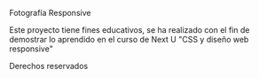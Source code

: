 Fotografía Responsive

Este proyecto tiene fines educativos, se ha realizado con el fin de demostrar lo aprendido en el curso de Next U "CSS y diseño web responsive"

Derechos reservados